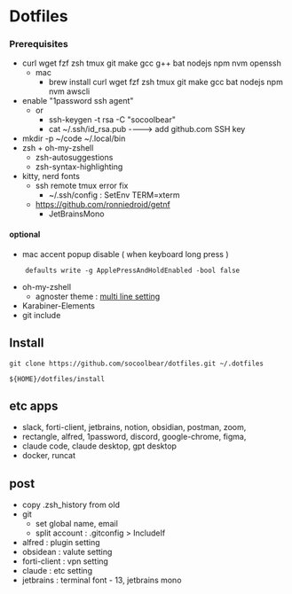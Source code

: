# Dotfiles

### Prerequisites
- curl wget fzf zsh tmux git make gcc g++ bat nodejs npm nvm openssh
  - mac
    - brew install curl wget fzf zsh tmux git make gcc bat nodejs npm nvm awscli
- enable "1password ssh agent"
  - or 
    - ssh-keygen -t rsa -C "socoolbear"
    - cat ~/.ssh/id_rsa.pub ----> add github.com SSH key
- mkdir -p ~/code  ~/.local/bin
- zsh + oh-my-zshell
  - zsh-autosuggestions
  - zsh-syntax-highlighting
- kitty, nerd fonts
  - ssh remote tmux error fix
    - ~/.ssh/config : SetEnv TERM=xterm
  - https://github.com/ronniedroid/getnf
    - JetBrainsMono

#### optional
- mac accent popup disable  ( when keyboard long press ) 
```shell
    defaults write -g ApplePressAndHoldEnabled -bool false
```
- oh-my-zshell
    - agnoster theme : [multi line setting](https://gist.github.com/socoolbear/d59447cfaffc24ee914e27fe3019cd81)
- Karabiner-Elements
- git include

## Install

```shell
git clone https://github.com/socoolbear/dotfiles.git ~/.dotfiles

${HOME}/dotfiles/install
```

## etc apps
- slack, forti-client, jetbrains, notion, obsidian, postman, zoom,
- rectangle, alfred, 1password, discord, google-chrome, figma,
- claude code, claude desktop, gpt desktop
- docker, runcat

## post
- copy .zsh_history from old
- git
  - set global name, email
  - split account  : .gitconfig > IncludeIf
- alfred : plugin setting
- obsidean : valute setting
- forti-client : vpn setting
- claude : etc setting 
- jetbrains : terminal font - 13, jetbrains mono